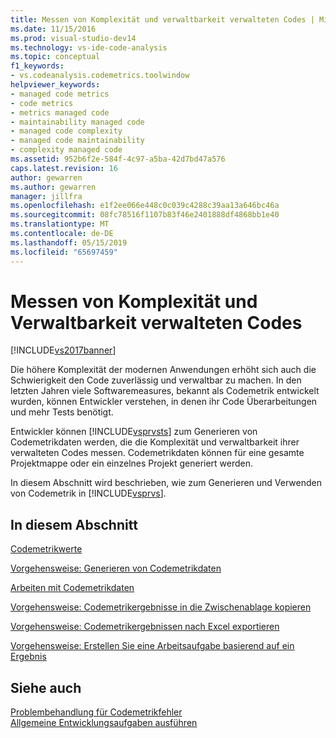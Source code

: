 ```yaml
---
title: Messen von Komplexität und verwaltbarkeit verwalteten Codes | Microsoft-Dokumentation
ms.date: 11/15/2016
ms.prod: visual-studio-dev14
ms.technology: vs-ide-code-analysis
ms.topic: conceptual
f1_keywords:
- vs.codeanalysis.codemetrics.toolwindow
helpviewer_keywords:
- managed code metrics
- code metrics
- metrics managed code
- maintainability managed code
- managed code complexity
- managed code maintainability
- complexity managed code
ms.assetid: 952b6f2e-584f-4c97-a5ba-42d7bd47a576
caps.latest.revision: 16
author: gewarren
ms.author: gewarren
manager: jillfra
ms.openlocfilehash: e1f2ee066e448c0c039c4288c39aa13a646bc46a
ms.sourcegitcommit: 08fc78516f1107b83f46e2401888df4868bb1e40
ms.translationtype: MT
ms.contentlocale: de-DE
ms.lasthandoff: 05/15/2019
ms.locfileid: "65697459"
---
```

# <a name="measuring-complexity-and-maintainability-of-managed-code"></a>Messen von Komplexität und Verwaltbarkeit verwalteten Codes
[!INCLUDE[vs2017banner](../includes/vs2017banner.md)]

Die höhere Komplexität der modernen Anwendungen erhöht sich auch die Schwierigkeit den Code zuverlässig und verwaltbar zu machen. In den letzten Jahren viele Softwaremeasures, bekannt als Codemetrik entwickelt wurden, können Entwickler verstehen, in denen ihr Code Überarbeitungen und mehr Tests benötigt.  
  
 Entwickler können [!INCLUDE[vsprvsts](../includes/vsprvsts-md.md)] zum Generieren von Codemetrikdaten werden, die die Komplexität und verwaltbarkeit ihrer verwalteten Codes messen. Codemetrikdaten können für eine gesamte Projektmappe oder ein einzelnes Projekt generiert werden.  
  
 In diesem Abschnitt wird beschrieben, wie zum Generieren und Verwenden von Codemetrik in [!INCLUDE[vsprvs](../includes/vsprvs-md.md)].  
  
## <a name="in-this-section"></a>In diesem Abschnitt  
 [Codemetrikwerte](../code-quality/code-metrics-values.md)  
  
 [Vorgehensweise: Generieren von Codemetrikdaten](../code-quality/how-to-generate-code-metrics-data.md)  
  
 [Arbeiten mit Codemetrikdaten](../code-quality/working-with-code-metrics-data.md)  
  
 [Vorgehensweise: Codemetrikergebnisse in die Zwischenablage kopieren](https://msdn.microsoft.com/bce8fa29-e39c-4855-aab9-8346257657c5)  
  
 [Vorgehensweise: Codemetrikergebnissen nach Excel exportieren](https://msdn.microsoft.com/affc08f3-24e5-446d-9076-bf517663e582)  
  
 [Vorgehensweise: Erstellen Sie eine Arbeitsaufgabe basierend auf ein Ergebnis](https://msdn.microsoft.com/9016393b-b5a3-4d6b-ab6d-f80bafafc0da)  
  
## <a name="see-also"></a>Siehe auch  
 [Problembehandlung für Codemetrikfehler](../code-quality/troubleshooting-code-metrics-issues.md)   
 [Allgemeine Entwicklungsaufgaben ausführen](https://msdn.microsoft.com/4cd9702a-1e21-4f2d-8e86-e1be4bc74f0b)

